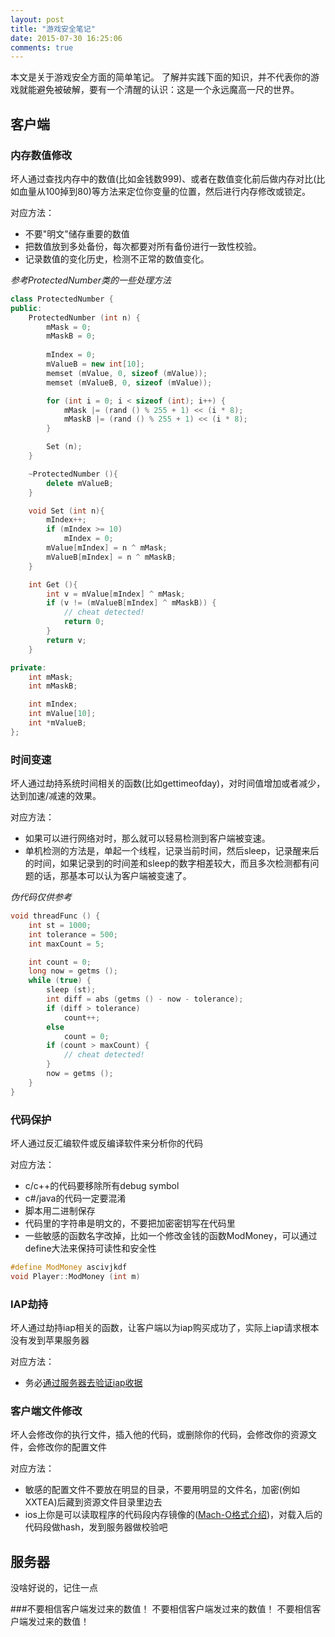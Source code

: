 ```yaml
---
layout: post
title: "游戏安全笔记"
date: 2015-07-30 16:25:06
comments: true
---
```



本文是关于游戏安全方面的简单笔记。
了解并实践下面的知识，并不代表你的游戏就能避免被破解，要有一个清醒的认识：这是一个永远魔高一尺的世界。

## 客户端

### 内存数值修改

坏人通过查找内存中的数值(比如金钱数999)、或者在数值变化前后做内存对比(比如血量从100掉到80)等方法来定位你变量的位置，然后进行内存修改或锁定。

对应方法：

* 不要"明文"储存重要的数值
* 把数值放到多处备份，每次都要对所有备份进行一致性校验。
* 记录数值的变化历史，检测不正常的数值变化。

*参考ProtectedNumber类的一些处理方法*

```c++
class ProtectedNumber {
public:
	ProtectedNumber (int n) {
		mMask = 0;
		mMaskB = 0;
		
		mIndex = 0;
		mValueB = new int[10];
		memset (mValue, 0, sizeof (mValue));
		memset (mValueB, 0, sizeof (mValue));

		for (int i = 0; i < sizeof (int); i++) {
			mMask |= (rand () % 255 + 1) << (i * 8);
			mMaskB |= (rand () % 255 + 1) << (i * 8);
		}

		Set (n);
	}

	~ProtectedNumber (){
		delete mValueB;
	}

	void Set (int n){
		mIndex++;
		if (mIndex >= 10)
			mIndex = 0;
		mValue[mIndex] = n ^ mMask;
		mValueB[mIndex] = n ^ mMaskB;
	}

	int Get (){
		int v = mValue[mIndex] ^ mMask;
		if (v != (mValueB[mIndex] ^ mMaskB)) {
			// cheat detected!
			return 0;
		}
		return v;
	}

private:
	int mMask;
	int mMaskB;

	int mIndex;
	int mValue[10];
	int *mValueB;
};
```

### 时间变速
坏人通过劫持系统时间相关的函数(比如gettimeofday)，对时间值增加或者减少，达到加速/减速的效果。

对应方法：

* 如果可以进行网络对时，那么就可以轻易检测到客户端被变速。
* 单机检测的方法是，单起一个线程，记录当前时间，然后sleep，记录醒来后的时间，如果记录到的时间差和sleep的数字相差较大，而且多次检测都有问题的话，那基本可以认为客户端被变速了。

*伪代码仅供参考*

```c++
void threadFunc () {
	int st = 1000;
	int tolerance = 500;
	int maxCount = 5;

	int count = 0;
	long now = getms ();
	while (true) {
		sleep (st);
		int diff = abs (getms () - now - tolerance);
		if (diff > tolerance)
			count++;
		else
			count = 0;
		if (count > maxCount) {
			// cheat detected!
		}
		now = getms ();
	}
}
```

### 代码保护

坏人通过反汇编软件或反编译软件来分析你的代码

对应方法：

* c/c++的代码要移除所有debug symbol
* c#/java的代码一定要混淆
* 脚本用二进制保存
* 代码里的字符串是明文的，不要把加密密钥写在代码里
* 一些敏感的函数名字改掉，比如一个修改金钱的函数ModMoney，可以通过define大法来保持可读性和安全性

```c++
#define ModMoney ascivjkdf
void Player::ModMoney (int m)
```

### IAP劫持

坏人通过劫持iap相关的函数，让客户端以为iap购买成功了，实际上iap请求根本没有发到苹果服务器

对应方法：

* 务必[通过服务器去验证iap收据](https://developer.apple.com/library/ios/releasenotes/General/ValidateAppStoreReceipt/Chapters/ValidateRemotely.html#//apple_ref/doc/uid/TP40010573-CH104-SW1)

### 客户端文件修改

坏人会修改你的执行文件，插入他的代码，或删除你的代码，会修改你的资源文件，会修改你的配置文件

对应方法：

* 敏感的配置文件不要放在明显的目录，不要用明显的文件名，加密(例如XXTEA)后藏到资源文件目录里边去
* ios上你是可以读取程序的代码段内存镜像的([Mach-O格式介绍](https://developer.apple.com/library/mac/documentation/DeveloperTools/Conceptual/MachORuntime/Reference/reference.html))，对载入后的代码段做hash，发到服务器做校验吧


## 服务器

没啥好说的，记住一点

###不要相信客户端发过来的数值！ 不要相信客户端发过来的数值！ 不要相信客户端发过来的数值！
